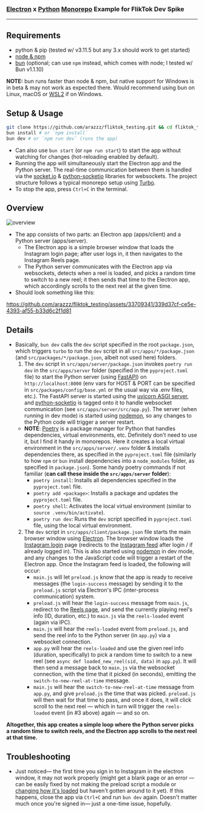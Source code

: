 ### [Electron](https://www.electronjs.org/) x [Python](https://www.python.org/) [Monorepo](https://turbo.build/) Example for FlikTok Dev Spike

---

## Requirements

- python & pip (tested w/ v3.11.5 but any 3.x should work to get started)
- [node & npm](https://nodejs.org/)
- [bun](https://bun.sh/) (optional; can use `npm` instead, which comes with node; I tested w/ Bun v1.1.10)

**NOTE:** bun runs faster than node & npm, but native support for Windows is in beta & may not work as expected there. Would recommend using bun on Linux, macOS or [WSL2](https://learn.microsoft.com/en-us/windows/wsl/install) if on Windows.

## Setup & Usage

```bash
git clone https://github.com/arazzz/fliktok_testing.git && cd fliktok_testing
bun install # or `npm install`
bun dev # or `npm run dev` (runs the app)
```

- Can also use `bun start` (or `npm run start`) to start the app without watching for changes (hot-reloading enabled by default).
- Running the app will simultaneously start the Electron app and the Python server. The real-time communication between them is handled via the [socket.io](https://socket.io/) & [python-socketio](https://python-socketio.readthedocs.io/en/stable/) libraries for websockets. The project structure follows a typical monorepo setup using [Turbo](https://turbo.build/).
- To stop the app, press `Ctrl+C` in the terminal.

## Overview

![overview](https://github.com/arazzz/fliktok_testing/assets/33709341/81a025d1-3cd1-42d2-a421-50ccbac643c5)

- The app consists of two parts: an Electron app (apps/client) and a Python server (apps/server).
  - The Electron app is a simple browser window that loads the Instagram login page; after user logs in, it then navigates to the Instagram Reels page.
  - The Python server communicates with the Electron app via websockets, detects when a reel is loaded, and picks a random time to switch to a new reel; it then sends that time to the Electron app, which accordingly scrolls to the next reel at the given time.
- Should look something like this:

https://github.com/arazzz/fliktok_testing/assets/33709341/339d37cf-ce5e-4393-af55-b33d6c2f1d81

## Details

- Basically, `bun dev` calls the `dev` script specified in the root `package.json`, which triggers `turbo` to run the `dev` script in all `src/apps/*/package.json` (and `src/packages/*/package.json`, albeit not used here) folders.
  1. The `dev` script in `src/apps/server/package.json` invokes `poetry run dev` in the `src/apps/server` folder (specified in the `pyproject.toml` file) to start the Python server (using [FastAPI](https://fastapi.tiangolo.com/)) on `http://localhost:8000` (env vars for HOST & PORT can be specified in `src/packages/config/base.yml` or the usual way via .env files, etc.). The FastAPI server is started using the [uvicorn ASGI server](https://fastapi.tiangolo.com/deployment/manually/), and [python-socketio](https://python-socketio.readthedocs.io/en/stable/) is tagged onto it to handle websocket communication (see `src/apps/server/src/app.py`). The server (when running in dev mode) is started using [nodemon](https://github.com/remy/nodemon), so any changes to the Python code will trigger a server restart.
  - **NOTE**: [Poetry](https://python-poetry.org/) is a package manager for Python that handles dependencies, virtual environments, etc. Definitely don't need to use it, but I find it handy in monorepos. Here it creates a local virtual environment in the `src/apps/server/.venv` folder & installs dependencies there, as specified in the `pyproject.toml` file (similarly to how `npm` or `bun` install dependencies into a `node_modules` folder, as specified in `package.json`). Some handy poetry commands if not familiar (**can call these inside the `src/apps/server` folder**):
    - `poetry install`: Installs all dependencies specified in the `pyproject.toml` file.
    - `poetry add <package>`: Installs a package and updates the `pyproject.toml` file.
    - `poetry shell`: Activates the local virtual environment (similar to `source .venv/bin/activate`).
    - `poetry run dev`: Runs the `dev` script specified in `pyproject.toml` file, using the local virtual environment.
  2. The `dev` script in `src/apps/client/package.json` file starts the main browser window using [Electron](https://www.electronjs.org/). The browser window loads the [Instagram login](https://www.instagram.com/accounts/login/) page (redirects to the [Instagram feed](https://www.instagram.com/) after login / if already logged in). This is also started using [nodemon](https://github.com/remy/nodemon) in dev mode, and any changes to the JavaScript code will trigger a restart of the Electron app. Once the Instagram feed is loaded, the following will occur:
     - `main.js` will let `preload.js` know that the app is ready to receive messages (the `login-success` message) by sending it to the `preload.js` script via Electron's IPC (inter-process communication) system.
     - `preload.js` will hear the `login-success` message from `main.js`, redirect to the [Reels page](https://www.instagram.com/reels/), and send the currently playing reel's info (ID, duration, etc.) to `main.js` via the `reels-loaded` event (again via IPC).
     - `main.js` will hear the `reels-loaded` event from `preload.js`, and send the reel info to the Python server (in `app.py`) via a websocket connection.
     - `app.py` will hear the `reels-loaded` and use the given reel info (duration, specifically) to pick a random time to switch to a new reel (see `async def loaded_new_reel(sid, data)` in `app.py`). It will then send a message back to `main.js` via the websocket connection, with the time that it picked (in seconds), emitting the `switch-to-new-reel-at-time` message.
     - `main.js` will hear the `switch-to-new-reel-at-time` message from `app.py`, and give `preload.js` the time that was picked. `preload.js` will then wait for that time to pass, and once it does, it will click scroll to the next reel — which in turn will trigger the `reels-loaded` event (in #3 above) again — and so on.

**Altogether, this app creates a simple loop where the Python server picks a random time to switch reels, and the Electron app scrolls to the next reel at that time.**

## Troubleshooting

- Just noticed— the first time you sign in to Instagram in the electron window, it may not work properly (might get a blank page or an error — can be easily fixed by not making the preload script a module or [changing how it's loaded](https://www.electronjs.org/docs/latest/tutorial/esm) but haven't gotten around to it yet). If this happens, close the app via `Ctrl+C` and run `bun dev` again. Doesn't matter much once you're signed in— just a one-time issue, hopefully.
